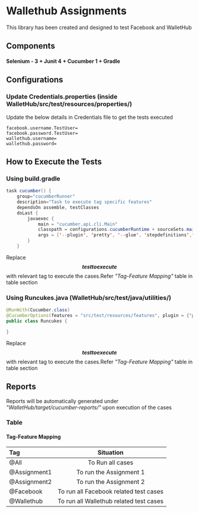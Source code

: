# Wallethub Assignments

This library has been created and designed to test Facebook and WalletHub

## Components

#### Selenium - 3 + Junit 4 + Cucumber 1 + Gradle

## Configurations

### Update Credentials.properties (inside WalletHub/src/test/resources/properties/)

Update the below details in Credentials file to get the tests executed
```
facebook.username.TestUser=
facebook.password.TestUser=
wallethub.username=
wallethub.password=

```

## How to Execute the Tests

### Using build.gradle


```java
task cucumber() {
    group="cucumberRunner"
    description="Task to execute tag specific features"
    dependsOn assemble, testClasses
    doLast {
        javaexec {
            main = "cucumber.api.cli.Main"
            classpath = configurations.cucumberRuntime + sourceSets.main.output + sourceSets.test.output
            args = ['--plugin', 'pretty', '--glue', 'stepdefinitions',"--tags", "$$testtoexecute$$", 'src/test/resources']
        }
    }

```
Replace **$$testtoexecute$$** with relevant tag to execute the cases.Refer *"Tag-Feature Mapping"* table in table section

### Using Runcukes.java (WalletHub/src/test/java/utilities/)


```java
@RunWith(Cucumber.class)
@CucumberOptions(features = "src/test/resources/features", plugin = {"pretty","html:target/cucumber-reports"},glue = {"stepdefinitions"},monochrome = false,tags= {"$$testtoexecute$$"})
public class Runcukes {

}
```
Replace **$$testtoexecute$$** with relevant tag to execute the cases.Refer *"Tag-Feature Mapping"* table in table section

## Reports

Reports will be automatically generated under *"WalletHub/target/cucumber-reports/"* upon execution of the cases


### Table 

#### Tag-Feature Mapping

| Tag |  Situation  |
|:-----|:--------:|
| @All   | To Run all cases |
| @Assignment1   |  To run the Assignment 1  |
| @Assignment2   |  To run the Assignment 2  |
| @Facebook   |  To run all Facebook related test cases  |
| @Wallethub    |  To run all Wallethub related test cases  |
